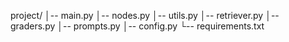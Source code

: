 project/
│-- main.py
│-- nodes.py
│-- utils.py
│-- retriever.py
│-- graders.py
│-- prompts.py
│-- config.py
└-- requirements.txt